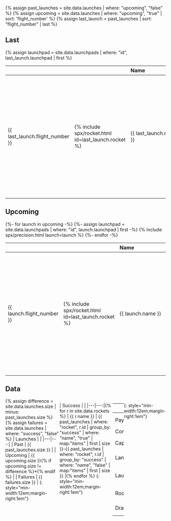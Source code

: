 ---
---

{% assign past_launches = site.data.launches | where: "upcoming", "false" %}
{% assign upcoming = site.data.launches | where: "upcoming", "true" | sort: 'flight_number' %}
{% assign last_launch = past_launches | sort: "flight_number" | last %}

## Last

{% assign launchpad = site.data.launchpads | where: "id", last_launch.launchpad | first %}
<table>
  <thead>
    <tr style="text-align:left;">
      <th></th>
      <th></th>
      <th style="min-width: 9.75em">Name</th>
      <th style="min-width: 8em">Launch</th>
      <th>Datetime</th>
      <th style="min-width: 8em">From</th>
      <th style="min-width: 5em">To</th>
      <th style="min-width: 5em">Flight</th>
    </tr>
  </thead>
  <tbody>
    <tr>
      <td>{{ last_launch.flight_number }}</td>
      <td>{% include spx/rocket.html id=last_launch.rocket %}</td>
      <td title="{% include spx/payloads.html payloads=last_launch.payloads %}">{{ last_launch.name }}</td>
      <td>{% include widgets/datetime.html datetime=last_launch.date_unix replace=true %}</td>
      <td><code title="{{ last_launch.date_local | date: "%a %d %b %T" }}">{{ last_launch.date_unix | date: "%a %d %b %T" }}</code></td>
      <td title="{{ launchpad.launch_successes }}-{{ launchpad.launch_attempts | minus: launchpad.launch_successes }} launches">{{ launchpad.name }}</td>
      <td>{%- for core in last_launch.cores -%}
        {%- assign exp = "item.id == '" | append: core.landpad | append: "'" -%}
        {%- assign landpad = site.data.landpads | where_exp: "item", exp | first -%}
        <span title="{{ landpad.landing_successes }}-{{ landpad.landing_attempts | minus: landpad.landing_successes }} landings">{{ landpad.name }}{%- unless forloop.last -%} {%- endunless -%}</span>
      {%- endfor -%}</td>
      <td style="text-align:center;">{%- for core in last_launch.cores -%}{{ core.flight }}{%- unless forloop.last -%}&nbsp;{%- endunless -%}{%- endfor -%}</td>
    </tr>
  </tbody>
</table>

## Upcoming

<table>
  <thead>
    <tr style="text-align:left;">
      <th></th>
      <th></th>
      <th style="min-width: 9.75em">Name</th>
      <th style="min-width: 8em">T - minus</th>
      <th>Datetime</th>
      <th style="min-width: 8em">From</th>
      <th style="min-width: 5em">To</th>
      <th style="min-width: 5em">Flight</th>
    </tr>
  </thead>
  <tbody>
{%- for launch in upcoming -%}
{%- assign launchpad = site.data.launchpads | where: "id", launch.launchpad | first -%}
{% include spx/precision.html launch=launch %}
<tr class="{{ precision_class }}" apply-if-children="mode-opposite:.past">
  <td>{{ launch.flight_number }}</td>
  <td>{% include spx/rocket.html id=last_launch.rocket %}</td>
  <td title="{% include spx/payloads.html payloads=launch.payloads %}">{{ launch.name }}</td>
  <td>{{ datetime }}</td>
  <td><code title="{{ launch.date_local | date: "%a %d %b %T" }}">{{ launch.date_unix | date: "%a %d %b %T" }}</code></td>
  <td title="{{ launchpad.launch_successes }}-{{ launchpad.launch_attempts | minus: launchpad.launch_successes }} launches">{{ launchpad.name }}</td>
  <td>{%- for core in launch.cores -%}
    {%- assign exp = "item.id == '" | append: core.landpad | append: "'" -%}
    {%- assign landpad = site.data.landpads | where_exp: "item", exp | first -%}
    <span title="{{ landpad.landing_successes }}-{{ landpad.landing_attempts | minus: landpad.landing_successes }} landings">{{ landpad.name }}{%- unless forloop.last -%} {%- endunless -%}</span>
  {%- endfor -%}</td>
  <td style="text-align:center;">{%- for core in launch.cores -%}{{ core.flight }}{%- unless forloop.last -%}&nbsp;{%- endunless -%}{%- endfor -%}</td>
</tr>
{%- endfor -%}
  </tbody>
</table>

## Data

<div markdown=1 style="display:flex;">
{% assign difference = site.data.launches.size | minus: past_launches.size %}
{% assign failures = site.data.launches | where: "success", "false" %}
| Launches | |
|---|---:|
| Past | {{ past_launches.size }} |
| Upcoming | {{ upcoming.size }}{% if upcoming.size != difference %}*{% endif %} |
| Failures | {{ failures.size }} |
{: style="min-width:12em;margin-right:1em"}

| Success | |
|---|---:|{% for r in site.data.rockets %}
| {{ r.name }} | {{ past_launches | where: "rocket", r.id | group_by: "success" | where: "name", "true" | map:"items" | first | size }}-{{ past_launches | where: "rocket", r.id | group_by: "success" | where: "name", "false" | map:"items" | first | size }} |{% endfor %}
{: style="min-width:12em;margin-right:1em"}

| Data | |
|---|---:|
| Payloads | {{ site.data.payloads.size }} |
| Cores | {{ site.data.cores.size }} |
| Capsules | {{ site.data.capsules.size }} |
| Landpads | {{ site.data.landpads.size }} |
| Launchpads | {{ site.data.launchpads.size }} |
| Rockets | {{ site.data.rockets.size }} |
| Dragons | {{ site.data.dragons.size }} |
{: style="min-width:12em;margin-right:1em"}
</div>